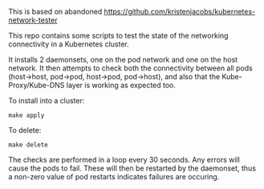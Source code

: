 This is based on abandoned https://github.com/kristenjacobs/kubernetes-network-tester

This repo contains some scripts to test the state of the networking connectivity in a Kubernetes cluster.

It installs 2 daemonsets, one on the pod network and one on the host network. It then attempts to check both 
the connectivity between all pods (host-\>host, pod-\>pod, host-\>pod, pod-\>host), and also that 
the Kube-Proxy/Kube-DNS layer is working as expected too.

To install into a cluster:

```
make apply
```

To delete:

```
make delete
```

The checks are performed in a loop every 30 seconds.
Any errors will cause the pods to fail. These will then be restarted by the daemonset, thus
a non-zero value of pod restarts indicates failures are occuring.
